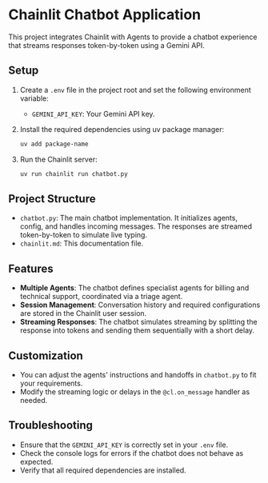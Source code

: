 # Chainlit Chatbot Application

This project integrates Chainlit with Agents to provide a chatbot experience that streams responses token-by-token using a Gemini API.

## Setup

1. Create a `.env` file in the project root and set the following environment variable:
   - `GEMINI_API_KEY`: Your Gemini API key.

2. Install the required dependencies using uv package manager:

   ```bash
   uv add package-name
   ```

3. Run the Chainlit server:

   ```bash
   uv run chainlit run chatbot.py
   ```

## Project Structure

- `chatbot.py`: The main chatbot implementation. It initializes agents, config, and handles incoming messages. The responses are streamed token-by-token to simulate live typing.
- `chainlit.md`: This documentation file.

## Features

- **Multiple Agents**: The chatbot defines specialist agents for billing and technical support, coordinated via a triage agent.
- **Session Management**: Conversation history and required configurations are stored in the Chainlit user session.
- **Streaming Responses**: The chatbot simulates streaming by splitting the response into tokens and sending them sequentially with a short delay.

## Customization

- You can adjust the agents' instructions and handoffs in `chatbot.py` to fit your requirements.
- Modify the streaming logic or delays in the `@cl.on_message` handler as needed.

## Troubleshooting

- Ensure that the `GEMINI_API_KEY` is correctly set in your `.env` file.
- Check the console logs for errors if the chatbot does not behave as expected.
- Verify that all required dependencies are installed.
